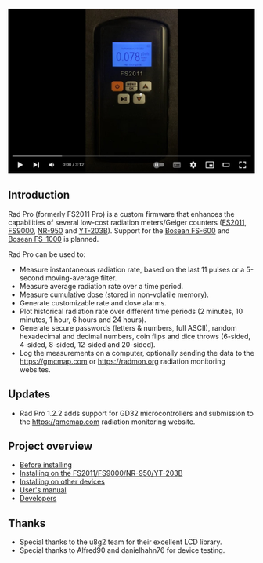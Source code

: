 [![Rad Pro Demonstration](docs/img/radpro-video.jpg)](https://www.youtube.com/watch?v=7dpVG1jSLn8)

## Introduction

Rad Pro (formerly FS2011 Pro) is a custom firmware that enhances the capabilities of several low-cost radiation meters/Geiger counters ([FS2011](https://www.amazon.com/s?k=fs2011), [FS9000](https://www.amazon.com/s?k=fs9000), [NR-950](https://www.amazon.com/s?k=nr950) and [YT-203B](https://www.amazon.com/s?k=yt-203b)). Support for the [Bosean FS-600](https://www.bosean.net/products/nuclear_radiation_detector.html) and [Bosean FS-1000](https://www.bosean.net/products/FS-1000_nuclear_radiation_detector.html) is planned.

Rad Pro can be used to:

* Measure instantaneous radiation rate, based on the last 11 pulses or a 5-second moving-average filter.
* Measure average radiation rate over a time period.
* Measure cumulative dose (stored in non-volatile memory).
* Generate customizable rate and dose alarms.
* Plot historical radiation rate over different time periods (2 minutes, 10 minutes, 1 hour, 6 hours and 24 hours).
* Generate secure passwords (letters & numbers, full ASCII), random hexadecimal and decimal numbers, coin flips and dice throws (6-sided, 4-sided, 8-sided, 12-sided and 20-sided).
* Log the measurements on a computer, optionally sending the data to the https://gmcmap.com or https://radmon.org radiation monitoring websites.

## Updates

* Rad Pro 1.2.2 adds support for GD32 microcontrollers and submission to the https://gmcmap.com radiation monitoring website.

## Project overview

* [Before installing](docs/legal.md)
* [Installing on the FS2011/FS9000/NR-950/YT-203B](docs/install-fs2011.md)
* [Installing on other devices](docs/install-other.md)
* [User's manual](docs/manual.md)
* [Developers](docs/developers.md)

## Thanks

* Special thanks to the u8g2 team for their excellent LCD library.
* Special thanks to Alfred90 and danielhahn76 for device testing.
